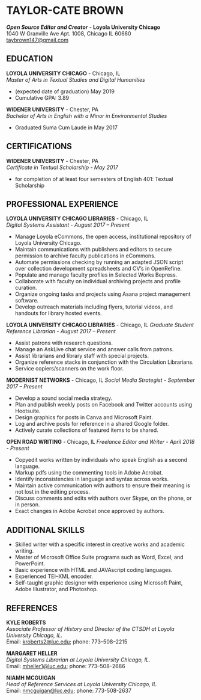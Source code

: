 # TAYLOR-CATE BROWN 
_**Open Source Editor and Creator**_ - **Loyola University Chicago**  
1040 W Granville Ave Apt. 1008, Chicago IL 60660  
taybrown147@gmail.com      
 
## EDUCATION 
**LOYOLA UNIVERSITY CHICAGO** - Chicago, IL  
_Master of Arts in Textual Studies and Digital Humanities_	
 - (expected date of graduation) May 2019
 - Cumulative GPA: 3.89 

**WIDENER UNIVERSITY** - Chester, PA  
_Bachelor of Arts in English with a Minor in Environmental Studies_
 - Graduated Suma Cum Laude in May 2017

## CERTIFICATIONS  
**WIDENER UNIVERSITY** - Chester, PA  
_Certificate in Textual Scholarship - May 2017_
 - for completion of at least four semesters of English 401: Textual Scholarship

## PROFESSIONAL EXPERIENCE
**LOYOLA UNIVERSITY CHICAGO LIBRARIES** - Chicago, IL  
_Digital Systems Assistant - August 2017 – Present_
 - Manage Loyola eCommons, the open access, institutional repository of Loyola University Chicago. 
 - Maintain communications with publishers and editors to secure permission to archive faculty publications in eCommons. 
 - Automate permissions checking by running an adapted JSON script over collection development spreadsheets and CV’s in OpenRefine. 
 - Populate and manage faculty profiles in Selected Works Bepress.  
 - Collaborate with faculty on individual archiving projects and profile curation. 
 - Organize ongoing tasks and projects using Asana project management software. 
 - Develop outreach materials including flyers, tutorial videos, and handouts for library hosted events. 

**LOYOLA UNIVERSITY CHICAGO LIBRARIES** - Chicago, IL
_Graduate Student Reference Librarian - August 2017 – Present_
 - Assist patrons with research questions. 
 - Manage an AskLive chat service and answer calls from patrons. 
 - Assist librarians and library staff with special projects.  
 - Organize reference stacks in conjunction with the Circulation Librarians. 
 - Service copiers/scanners on the work floor.  

**MODERNIST NETWORKS** - Chicago, IL
_Social Media Strategist - September 2017 – Present_
 - Develop a sound social media strategy. 
 - Plan and publish weekly posts on Facebook and Twitter accounts using Hootsuite.
 - Design graphics for posts in Canva and Microsoft Paint. 
 - Log and archive posts for reference in a shared Google folder.
 - Actively curate collections of featured items to be shared.
 
 **OPEN ROAD WRITING** - Chicago, IL
_Freelance Editor and Writer - April 2018 - Present_ 
 - Copyedit works written by individuals who speak English as a second language. 
 - Markup pdfs using the commenting tools in Adobe Acrobat. 
 - Identify inconsistencies in language and syntax across works.
 - Maintain active communication with authors to ensure their meaning is not lost in the editing process. 
 - Discuss comments and edits with authors over Skype, on the phone, or in person. 
 - Exact changes in Adobe Acrobat once approved by authors.

## ADDITIONAL SKILLS
 - Skilled writer with a specific interest in creative works and academic writing.  
 - Master of Microsoft Office Suite programs such as Word, Excel, and PowerPoint. 
 - Basic experience with HTML and JAVAscript coding languages. 
 - Experienced TEI–XML encoder. 
 - Self-taught graphic designer with experience using Microsoft Paint, Adobe Illustrator, and Photoshop. 

## REFERENCES 
**KYLE ROBERTS**  
_Associate Professor of History and Director of the CTSDH at Loyola University Chicago, IL._   
 	Email: kroberts2@luc.edu; phone: 773–508–2215 

**MARGARET HELLER**  
_Digital Systems Librarian at Loyola University Chicago, IL._   
Email: mheller1@luc.edu; phone: 773–508–2686

**NIAMH MCGUIGAN**  
_Head of Reference Services at Loyola University Chicago, IL._   
Email: nmcguigan@luc.edu; phone: 773-508-2637 
